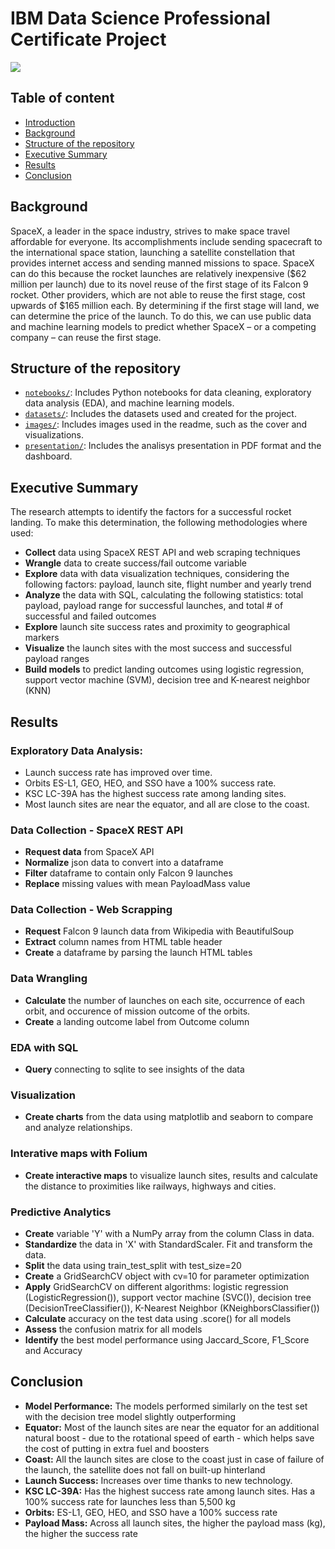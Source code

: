 # IBM Data Science Professional Certificate Project

![](https://cf-courses-data.s3.us.cloud-object-storage.appdomain.cloud/IBMDeveloperSkillsNetwork-DS0701EN-SkillsNetwork/api/Images/landing_1.gif)

## Table of content

- [Introduction](#introduction)
- [Background](#background)
- [Structure of the repository](#structure-of-the-repository)
- [Executive Summary](#executive-summary)
- [Results](#results)
- [Conclusion](#conclusion)


## Background

SpaceX, a leader in the space industry, strives to make space travel affordable for everyone. Its accomplishments include sending spacecraft to the international space station, launching a satellite constellation that provides internet access and sending manned missions to space. SpaceX can do this because the rocket launches are relatively inexpensive ($62 million per launch) due to its novel reuse of the first stage of its Falcon 9 rocket. Other providers, which are not able to reuse the first stage, cost upwards of $165 million each. By determining if the first stage will land, we can determine the price of the launch. To do this, we can use public data and machine learning models to predict whether SpaceX – or a competing company – can reuse the first stage.

## Structure of the repository

- [`notebooks/`](notebooks/): Includes Python notebooks for data cleaning, exploratory data analysis (EDA), and machine learning models.
- [`datasets/`](datasets/): Includes the datasets used and created for the project.
- [`images/`](images/): Includes images used in the readme, such as the cover and visualizations.
- [`presentation/`](presentation/): Includes the analisys presentation in PDF format and the dashboard.

## Executive Summary

The research attempts to identify the factors for a successful rocket landing. To make this determination, the following methodologies where used:

- **Collect** data using SpaceX REST API and web scraping techniques
- **Wrangle** data to create success/fail outcome variable
- **Explore** data with data visualization techniques, considering the following factors: payload, launch site, flight number and yearly trend
- **Analyze** the data with SQL, calculating the following statistics: total payload, payload range for successful launches, and total # of successful and failed outcomes
- **Explore** launch site success rates and proximity to geographical markers
- **Visualize** the launch sites with the most success and successful payload ranges
- **Build models** to predict landing outcomes using logistic regression, support vector machine (SVM), decision tree and K-nearest neighbor (KNN)

## Results

### Exploratory Data Analysis:

- Launch success rate has improved over time.
- Orbits ES-L1, GEO, HEO, and SSO have a 100% success rate.
- KSC LC-39A has the highest success rate among landing sites.
- Most launch sites are near the equator, and all are close to the coast.

### Data Collection - SpaceX REST API 

- **Request data** from SpaceX API
- **Normalize** json data to convert into a dataframe
- **Filter** dataframe to contain only Falcon 9 launches
- **Replace** missing values with mean PayloadMass value

### Data Collection - Web Scrapping 

- **Request** Falcon 9 launch data from Wikipedia with BeautifulSoup
- **Extract** column names from HTML table header
- **Create** a dataframe by parsing the launch HTML tables

### Data Wrangling  

- **Calculate** the number of launches on each site, occurrence of each orbit, and occurence of mission outcome of the orbits.
- **Create** a landing outcome label from Outcome column

### EDA with SQL

- **Query** connecting to sqlite to see insights of the data

### Visualization 

- **Create charts** from the data using matplotlib and seaborn to compare and analyze relationships.

### Interative maps with Folium

- **Create interactive maps** to visualize launch sites, results and calculate the distance to proximities like railways, highways and cities.

### Predictive Analytics

- **Create** variable 'Y' with a NumPy array from the column Class in data.
- **Standardize** the data in 'X' with StandardScaler. Fit and transform the data.
- **Split** the data using train_test_split with test_size=20
- **Create** a GridSearchCV object with cv=10 for parameter optimization
- **Apply** GridSearchCV on different algorithms: logistic regression (LogisticRegression()), support vector machine (SVC()), decision tree (DecisionTreeClassifier()), K-Nearest Neighbor (KNeighborsClassifier())
- **Calculate** accuracy on the test data using .score() for all models
- **Assess** the confusion matrix for all models
- **Identify** the best model performance using Jaccard_Score, F1_Score and Accuracy

## Conclusion
* **Model Performance:** The models performed similarly on the test set with the decision tree model slightly outperforming
* **Equator:** Most of the launch sites are near the equator for an additional natural boost - due to the rotational speed of earth - which helps save the cost of putting in extra fuel and boosters
* **Coast:** All the launch sites are close to the coast just in case of failure of the launch, the satellite does not fall on built-up hinterland
* **Launch Success:** Increases over time thanks to new technology.
* **KSC LC-39A:** Has the highest success rate among launch sites. Has a 100% success rate for launches less than 5,500 kg 
* **Orbits:** ES-L1, GEO, HEO, and SSO have a 100% success rate
* **Payload Mass:** Across all launch sites, the higher the payload mass (kg), the higher the success rate